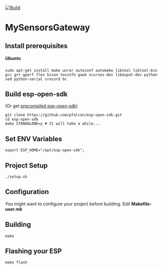[![Build](https://travis-ci.org/WSNhub/MySensorsGateway.svg?branch=master)](https://travis-ci.org/WSNhub/MySensorsGateway)

# MySensorsGateway

## Install prerequisites
##### Ubuntu
```shell
sudo apt-get install make unrar autoconf automake libtool libtool-bin gcc g++ gperf flex bison texinfo gawk ncurses-dev libexpat-dev python sed python-serial srecord bc
```

## Build esp-open-sdk
(Or get [precompiled esp-open-sdk](https://bintray.com/artifact/download/kireevco/generic/esp-open-sdk-linux-1.0.1.tar.gz))
```
git clone https://github.com/pfalcon/esp-open-sdk.git
cd esp-open-sdk
make STANDALONE=y # It will take a while...
```

## Set ENV Variables
```shell
export ESP_HOME="/opt/esp-open-sdk";
```

## Project Setup
```shell
./setup.sh
```

## Configuration
You might want to configure your project before building.
Edit **Makefile-user.mk**

## Building
```shell
make
```

## Flashing your ESP
```shell
make flash
```
